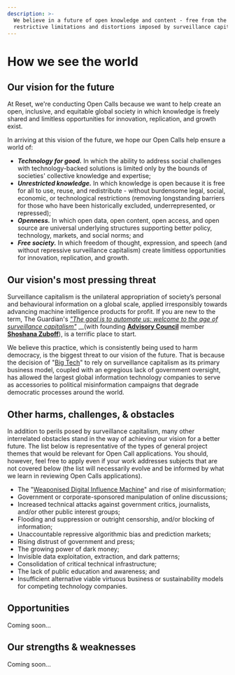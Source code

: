```yaml
---
description: >-
  We believe in a future of open knowledge and content - free from the
  restrictive limitations and distortions imposed by surveillance capitalism.
---
```


# How we see the world

## Our vision for the future

At Reset, we're conducting Open Calls because we want to help create an open, inclusive, and equitable global society in which knowledge is freely shared and limitless opportunities for innovation, replication, and growth exist.

In arriving at this vision of the future, we hope our Open Calls help ensure a world of:

* _**Technology for good.**_ In which the ability to address social challenges with technology-backed solutions is limited only by the bounds of societies' collective knowledge and expertise;
* _**Unrestricted knowledge.**_ In which knowledge is open because it is free for all to use, reuse, and redistribute - without burdensome legal, social, economic, or technological restrictions \(removing longstanding barriers for those who have been historically excluded, underrepresented, or repressed\);
* _**Openness.**_ In which open data, open content, open access, and open source are universal underlying structures supporting better policy, technology, markets, and social norms; and
* _**Free society.**_ In which freedom of thought, expression, and speech \(and without repressive surveillance capitalism\) create limitless opportunities for innovation, replication, and growth.

## Our vision's most pressing threat

Surveillance capitalism is the unilateral appropriation of society’s personal and behavioural information on a global scale, applied irresponsibly towards advancing machine intelligence products for profit. If you are new to the term, The Guardian's [_"The goal is to automate us: welcome to the age of surveillance capitalism"_](https://www.theguardian.com/technology/2019/jan/20/shoshana-zuboff-age-of-surveillance-capitalism-google-facebook) __\(with founding [**Advisory Council**](https://www.reset.tech/people/) member [**Shoshana Zuboff**](https://shoshanazuboff.com/book/)\), is a terrific place to start. 

We believe this practice, which is consistently being used to harm democracy, is the biggest threat to our vision of the future. That is because the decision of "[Big Tech](https://en.wikipedia.org/wiki/Big_Tech)" to rely on surveillance capitalism as its primary business model, coupled with an egregious lack of government oversight, has allowed the largest global information technology companies to serve as accessories to political misinformation campaigns that degrade democratic processes around the world. 

## Other harms, challenges, & o**bstacles**

In addition to perils posed by surveillance capitalism, many other interrelated obstacles stand in the way of achieving our vision for a better future. The list below is representative of the types of general project themes that would be relevant for Open Call applications. You should, however, feel free to apply even if your work addresses subjects that are not covered below \(the list will necessarily evolve and be informed by what we learn in reviewing Open Calls applications\).

* The "[Weaponised Digital Influence Machine](https://datasociety.net/library/weaponizing-the-digital-influence-machine/)" and rise of misinformation;
* Government or corporate-sponsored manipulation of online discussions;
* Increased technical attacks against government critics, journalists, and/or other public interest groups;
* Flooding and suppression or outright censorship, and/or blocking of information;
* Unaccountable repressive algorithmic bias and prediction markets;
* Rising distrust of government and press;
* The growing power of dark money;
* Invisible data exploitation, extraction, and dark patterns;
* Consolidation of critical technical infrastructure;
* The lack of public education and awareness; and
* Insufficient alternative viable virtuous business or sustainability models for competing technology companies.

## Opportunities

Coming soon...

## Our strengths & weaknesses

Coming soon...







